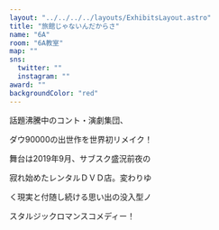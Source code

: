 ```yaml
---
layout: "../../../../layouts/ExhibitsLayout.astro"
title: "旅館じゃないんだからさ"
name: "6A"
room: "6A教室"
map: ""
sns:
  twitter: ""
  instagram: ""
award: ""
backgroundColor: "red"
---
```


話題沸騰中のコント・演劇集団、

ダウ90000の出世作を世界初リメイク！

舞台は2019年9月、サブスク盛況前夜の

寂れ始めたレンタルＤＶＤ店。変わりゆ

く現実と付随し続ける思い出の没入型ノ

スタルジックロマンスコメディー！
